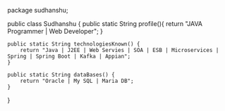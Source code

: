 package sudhanshu;
	
public class Sudhanshu {
	public static String profile(){
		return "JAVA Programmer | Web Developer";
	}
	
	public static String technologiesKnown() {
		return "Java | J2EE | Web Servies | SOA | ESB | Microservices | Spring | Spring Boot | Kafka | Appian";
	}
	
	public static String dataBases() {
		return "Oracle | My SQL | Maria DB";
	}
}
